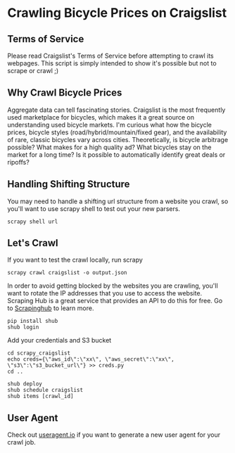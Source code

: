 Crawling Bicycle Prices on Craigslist
===========

## Terms of Service

Please read Craigslist's Terms of Service before attempting to crawl its webpages. This script is simply intended to show it's possible but not to scrape or crawl ;)

## Why Crawl Bicycle Prices

Aggregate data can tell fascinating stories. Craigslist is the most frequently used marketplace for bicycles, which makes it a great source on understanding used bicycle markets. I'm curious what how the bicycle prices, bicycle styles (road/hybrid/mountain/fixed gear), and the availability of rare, classic bicycles vary across cities. Theoretically, is bicycle arbitrage possible? What makes for a high quality ad? What bicycles stay on the market for a long time? Is it possible to automatically identify great deals or ripoffs? 

## Handling Shifting Structure

You may need to handle a shifting url structure from a website you crawl, so you'll want to use scrapy shell to test out your new parsers.

`scrapy shell url`

## Let's Crawl

If you want to test the crawl locally, run scrapy

`scrapy crawl craigslist -o output.json`

In order to avoid getting blocked by the websites you are crawling, you'll want to rotate the IP addresses that you use to access the website. Scraping Hub is a great service that provides an API to do this for free. Go to [Scrapinghub](https://doc.scrapinghub.com/shub.html) to learn more.  

```
pip install shub
shub login
```

Add your credentials and S3 bucket

``` 
cd scrapy_craigslist
echo creds={\"aws_id\":\"xx\", \"aws_secret\":\"xx\", \"s3\":\"s3_bucket_url\"} >> creds.py
cd ..
```

```
shub deploy
shub schedule craigslist
shub items [crawl_id]
```

## User Agent

Check out [useragent.io](http://api.useragent.io/) if you want to generate a new user agent
for your crawl job.

